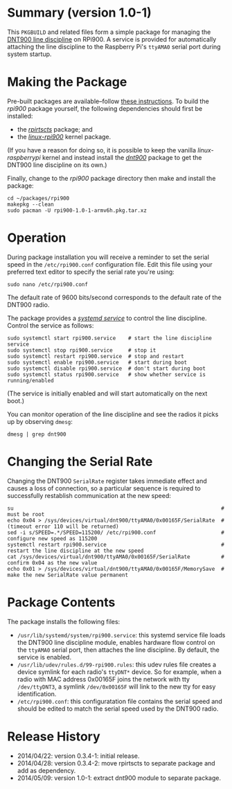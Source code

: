 Summary (version 1.0-1)
=========================

This `PKGBUILD` and related files form a simple package for managing the [DNT900 line discipline](https://github.com/mholling/dnt900) on RPi900. A service is provided for automatically attaching the line discipline to the Raspberry Pi's `ttyAMA0` serial port during system startup.

Making the Package
==================

Pre-built packages are available&ndash;follow [these instructions](../packages#package-repository). To build the *rpi900* package yourself, the following dependencies should first be installed:

* the [*rpirtscts*](../rpirtscts/) package; and
* the [*linux-rpi900*](../linux-rpi900/) kernel package.

(If you have a reason for doing so, it is possible to keep the vanilla *linux-raspberrypi* kernel and instead install the [*dnt900*](../dnt900/) package to get the DNT900 line discipline on its own.)

Finally, change to the *rpi900* package directory then make and install the package:

    cd ~/packages/rpi900
    makepkg --clean
    sudo pacman -U rpi900-1.0-1-armv6h.pkg.tar.xz

Operation
=========

During package installation you will receive a reminder to set the serial speed in the `/etc/rpi900.conf` configuration file. Edit this file using your preferred text editor to specify the serial rate you're using:

    sudo nano /etc/rpi900.conf

The default rate of 9600 bits/second corresponds to the default rate of the DNT900 radio.

The package provides a [*systemd service*](http://crashmag.net/useful-systemd-commands) to control the line discipline. Control the service as follows:

    sudo systemctl start rpi900.service    # start the line discipline service
    sudo systemctl stop rpi900.service     # stop it
    sudo systemctl restart rpi900.service  # stop and restart
    sudo systemctl enable rpi900.service   # start during boot
    sudo systemctl disable rpi900.service  # don't start during boot
    sudo systemctl status rpi900.service   # show whether service is running/enabled

(The service is initially enabled and will start automatically on the next boot.)

You can monitor operation of the line discipline and see the radios it picks up by observing `dmesg`:

    dmesg | grep dnt900

Changing the Serial Rate
========================

Changing the DNT900 `SerialRate` register takes immediate effect and causes a loss of connection, so a particular sequence is required to successfully restablish communication at the new speed:

    su                                                                   # must be root
    echo 0x04 > /sys/devices/virtual/dnt900/ttyAMA0/0x00165F/SerialRate  # (timeout error 110 will be returned)
    sed -i s/SPEED=.*/SPEED=115200/ /etc/rpi900.conf                     # configure new speed as 115200
    systemctl restart rpi900.service                                     # restart the line discipline at the new speed
    cat /sys/devices/virtual/dnt900/ttyAMA0/0x00165F/SerialRate          # confirm 0x04 as the new value
    echo 0x01 > /sys/devices/virtual/dnt900/ttyAMA0/0x00165F/MemorySave  # make the new SerialRate value permanent

Package Contents
================

The package installs the following files:

* `/usr/lib/systemd/system/rpi900.service`: this systemd service file loads the DNT900 line discipline module, enables hardware flow control on the `ttyAMA0` serial port, then attaches the line discipline. By default, the service is enabled.
* `/usr/lib/udev/rules.d/99-rpi900.rules`: this udev rules file creates a device symlink for each radio's `ttyDNT*` device. So for example, when a radio with MAC address 0x00165F joins the network with tty `/dev/ttyDNT3`, a symlink `/dev/0x00165F` will link to the new tty for easy identification.
* `/etc/rpi900.conf`: this configuratation file contains the serial speed and should be edited to match the serial speed used by the DNT900 radio.

Release History
===============

* 2014/04/22: version 0.3.4-1: initial release.
* 2014/04/28: version 0.3.4-2: move rpirtscts to separate package and add as dependency.
* 2014/05/09: version 1.0-1: extract dnt900 module to separate package.
